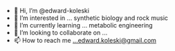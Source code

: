- 👋 Hi, I’m @edward-koleski
- 👀 I’m interested in ... synthetic biology and rock music
- 🌱 I’m currently learning ... metabolic engineering
- 💞️ I’m looking to collaborate on ...
- 📫 How to reach me ...edward.koleski@gmail.com

<!---
edward-koleski/edward-koleski is a ✨ special ✨ repository because its `README.md` (this file) appears on your GitHub profile.
You can click the Preview link to take a look at your changes.
--->
